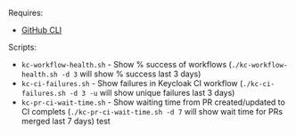 Requires:

* [GitHub CLI](https://cli.github.com/)

Scripts:

* `kc-workflow-health.sh` - Show % success of workflows (`./kc-workflow-health.sh -d 3` will show % success last 3 days)
* `kc-ci-failures.sh` - Show failures in Keycloak CI workflow (`./kc-ci-failures.sh -d 3 -u` will show unique failures last 3 days)
* `kc-pr-ci-wait-time.sh` - Show waiting time from PR created/updated to CI complets (`./kc-pr-ci-wait-time.sh -d 7` will show wait time for PRs merged last 7 days)
test
